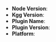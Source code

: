 <!--
Thank you for reporting an issue.

1. It's RECOMMENDED to submit PR for typo or tiny bug fix.
2. If this's a BUG, please provide: course repetition, error log and configuration. Fill in as much of the template below as you're able.
3. If this's a FEATURE request, please provide: details, pseudo codes if necessary.

感谢您向我们反馈问题。

1. 我们推荐如果是小问题（错别字修改，小的 bug fix）直接提交 PR。
2. 如果是一个 BUG，请提供：复现步骤，错误日志以及相关配置，并尽量填写下面的模板中的条目。
3. 如果是一个新需求，请提供：详细需求描述，最好是有伪代码实现。
-->

* **Node Version**:
* **Kgg Version**:
* **Plugin Name**:
* **Plugin Version**:
* **Platform**:

<!-- Enter your issue details below this comment. -->
